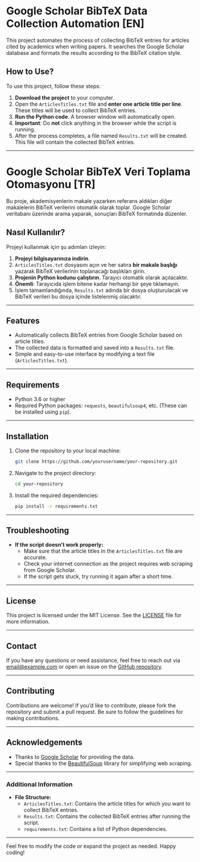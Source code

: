 # Google Scholar BibTeX Data Collection Automation [EN]

This project automates the process of collecting BibTeX entries for articles cited by academics when writing papers. It searches the Google Scholar database and formats the results according to the BibTeX citation style.

## How to Use?

To use this project, follow these steps:

1. **Download the project** to your computer.
2. Open the `ArticlesTitles.txt` file and **enter one article title per line**. These titles will be used to collect BibTeX entries.
3. **Run the Python code**. A browser window will automatically open.
4. **Important**: Do **not** click anything in the browser while the script is running.
5. After the process completes, a file named `Results.txt` will be created. This file will contain the collected BibTeX entries.

---

# Google Scholar BibTeX Veri Toplama Otomasyonu [TR]

Bu proje, akademisyenlerin makale yazarken referans aldıkları diğer makalelerin BibTeX verilerini otomatik olarak toplar. Google Scholar veritabanı üzerinde arama yaparak, sonuçları BibTeX formatında düzenler.

## Nasıl Kullanılır?

Projeyi kullanmak için şu adımları izleyin:

1. **Projeyi bilgisayarınıza indirin**.
2. `ArticlesTitles.txt` dosyasını açın ve her satıra **bir makale başlığı** yazarak BibTeX verilerinin toplanacağı başlıkları girin.
3. **Projenin Python kodunu çalıştırın**. Tarayıcı otomatik olarak açılacaktır.
4. **Önemli**: Tarayıcıda işlem bitene kadar herhangi bir şeye tıklamayın.
5. İşlem tamamlandığında, `Results.txt` adında bir dosya oluşturulacak ve BibTeX verileri bu dosya içinde listelenmiş olacaktır.

---

## Features

- Automatically collects BibTeX entries from Google Scholar based on article titles.
- The collected data is formatted and saved into a `Results.txt` file.
- Simple and easy-to-use interface by modifying a text file (`ArticlesTitles.txt`).

---

## Requirements

- Python 3.6 or higher
- Required Python packages: `requests`, `beautifulsoup4`, etc. (These can be installed using `pip`).

---

## Installation

1. Clone the repository to your local machine:
    ```bash
    git clone https://github.com/yourusername/your-repository.git
    ```
2. Navigate to the project directory:
    ```bash
    cd your-repository
    ```
3. Install the required dependencies:
    ```bash
    pip install -r requirements.txt
    ```

---

## Troubleshooting

- **If the script doesn’t work properly:**
    - Make sure that the article titles in the `ArticlesTitles.txt` file are accurate.
    - Check your internet connection as the project requires web scraping from Google Scholar.
    - If the script gets stuck, try running it again after a short time.

---

## License

This project is licensed under the MIT License. See the [LICENSE](LICENSE) file for more information.

---

## Contact

If you have any questions or need assistance, feel free to reach out via [email@example.com](mailto:email@example.com) or open an issue on the [GitHub repository](https://github.com/yourusername/your-repository/issues).

---

## Contributing

Contributions are welcome! If you’d like to contribute, please fork the repository and submit a pull request. Be sure to follow the guidelines for making contributions.

---

## Acknowledgements

- Thanks to [Google Scholar](https://scholar.google.com/) for providing the data.
- Special thanks to the [BeautifulSoup](https://www.crummy.com/software/BeautifulSoup/) library for simplifying web scraping.

---

### Additional Information

- **File Structure:**
    - `ArticlesTitles.txt`: Contains the article titles for which you want to collect BibTeX entries.
    - `Results.txt`: Contains the collected BibTeX entries after running the script.
    - `requirements.txt`: Contains a list of Python dependencies.

---

Feel free to modify the code or expand the project as needed. Happy coding!
